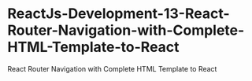 # ReactJs-Development-13-React-Router-Navigation-with-Complete-HTML-Template-to-React
React Router Navigation with Complete HTML Template to React
